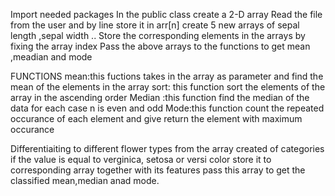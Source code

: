 
Import needed packages
In the public class create a 2-D array
Read the file from the user and by line store it in arr[n]
create 5 new arrays of sepal length ,sepal width ..
Store the corresponding elements in the arrays by fixing the array index
Pass the above arrays to the functions to get mean ,meadian and mode

FUNCTIONS
        mean:this fuctions takes in the array as parameter and find the mean of the elements in the array
        sort: this function sort the elements of the array in the ascending order
        Median :this function find the median of the data for each case n is even and odd
        Mode:this function count the repeated occurance of each element and give return the element with maximum occurance

Differentiaiting to different flower types 
     from the array created of categories if the value is equal to verginica, setosa or versi color 
     store it to corresponding array together with its features
     pass this array to get the classified mean,median anad mode.